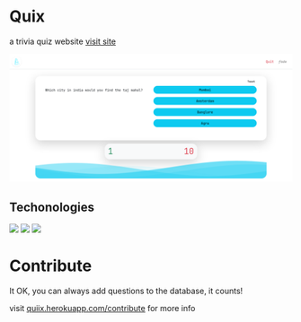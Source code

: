 # Quix

a trivia quiz website <a href="https://quiix.herokuapp.com">visit site</a>

![appimage](app/static/assets/app_image.png)

## Techonologies

[<img src="https://img.shields.io/badge/flask-red.svg?logo=LOGO">]()
[<img src="https://img.shields.io/badge/Bootstrap-blue.svg?logo=LOGO">]()
[<img src="https://img.shields.io/badge/python-yellow.svg?logo=LOGO">]()

<!-- [<img src="https://img.shields.io/badge/flask-red.svg?logo=LOGO">](LINK) -->

# Contribute
It OK, you can always add questions to the database, it counts! 

visit [quiix.herokuapp.com/contribute](https://quiix.herokuapp.com/contribute) for more info
